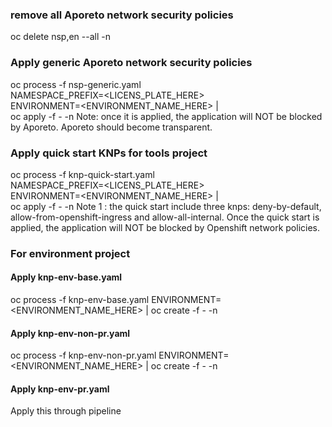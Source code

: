 
### remove all Aporeto network security policies  
oc delete nsp,en --all -n <namespace>

### Apply generic Aporeto network security policies
oc process -f nsp-generic.yaml \
    NAMESPACE_PREFIX=<LICENS_PLATE_HERE> \
    ENVIRONMENT=<ENVIRONMENT_NAME_HERE> | \
    oc apply -f - -n <namespace>
Note: once it is applied, the application will NOT be blocked by Aporeto. Aporeto should become transparent.


### Apply quick start KNPs for tools project
oc process -f knp-quick-start.yaml \
    NAMESPACE_PREFIX=<LICENS_PLATE_HERE> \
    ENVIRONMENT=<ENVIRONMENT_NAME_HERE> | \
    oc apply -f - -n <namespace>
Note 1 : the quick start include three knps: deny-by-default, allow-from-openshift-ingress and allow-all-internal. Once the quick start is applied, the application will NOT be blocked by Openshift network policies.

### For environment project
#### Apply knp-env-base.yaml
oc process -f knp-env-base.yaml ENVIRONMENT=<ENVIRONMENT_NAME_HERE> | oc create -f - -n <Namespace>
#### Apply knp-env-non-pr.yaml
oc process -f knp-env-non-pr.yaml ENVIRONMENT=<ENVIRONMENT_NAME_HERE> | oc create -f - -n <Namespace>
#### Apply knp-env-pr.yaml
Apply this through pipeline

    